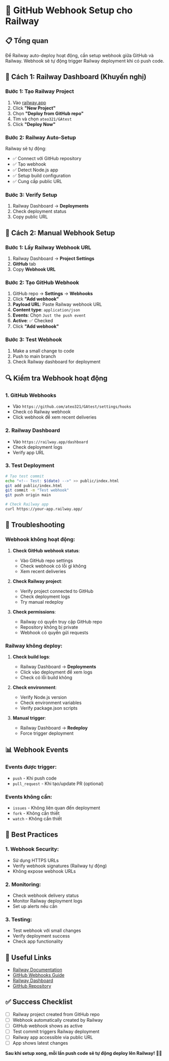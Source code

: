 # 🔗 GitHub Webhook Setup cho Railway

## 📋 **Tổng quan**

Để Railway auto-deploy hoạt động, cần setup webhook giữa GitHub và Railway. Webhook sẽ tự động trigger Railway deployment khi có push code.

## 🚀 **Cách 1: Railway Dashboard (Khuyến nghị)**

### **Bước 1: Tạo Railway Project**
1. Vào [railway.app](https://railway.app)
2. Click **"New Project"**
3. Chọn **"Deploy from GitHub repo"**
4. Tìm và chọn `ateo321/GAtest`
5. Click **"Deploy Now"**

### **Bước 2: Railway Auto-Setup**
Railway sẽ tự động:
- ✅ Connect với GitHub repository
- ✅ Tạo webhook
- ✅ Detect Node.js app
- ✅ Setup build configuration
- ✅ Cung cấp public URL

### **Bước 3: Verify Setup**
1. Railway Dashboard → **Deployments**
2. Check deployment status
3. Copy public URL

## 🔧 **Cách 2: Manual Webhook Setup**

### **Bước 1: Lấy Railway Webhook URL**
1. Railway Dashboard → **Project Settings**
2. **GitHub** tab
3. Copy **Webhook URL**

### **Bước 2: Tạo GitHub Webhook**
1. GitHub repo → **Settings** → **Webhooks**
2. Click **"Add webhook"**
3. **Payload URL**: Paste Railway webhook URL
4. **Content type**: `application/json`
5. **Events**: Chọn `Just the push event`
6. **Active**: ✅ Checked
7. Click **"Add webhook"**

### **Bước 3: Test Webhook**
1. Make a small change to code
2. Push to main branch
3. Check Railway dashboard for deployment

## 🔍 **Kiểm tra Webhook hoạt động**

### **1. GitHub Webhooks**
- Vào `https://github.com/ateo321/GAtest/settings/hooks`
- Check có Railway webhook
- Click webhook để xem recent deliveries

### **2. Railway Dashboard**
- Vào `https://railway.app/dashboard`
- Check deployment logs
- Verify app URL

### **3. Test Deployment**
```bash
# Tạo test commit
echo "<!-- Test: $(date) -->" >> public/index.html
git add public/index.html
git commit -m "Test webhook"
git push origin main

# Check Railway app
curl https://your-app.railway.app/
```

## 🚨 **Troubleshooting**

### **Webhook không hoạt động:**
1. **Check GitHub webhook status**:
   - Vào GitHub repo settings
   - Check webhook có lỗi gì không
   - Xem recent deliveries

2. **Check Railway project**:
   - Verify project connected to GitHub
   - Check deployment logs
   - Try manual redeploy

3. **Check permissions**:
   - Railway có quyền truy cập GitHub repo
   - Repository không bị private
   - Webhook có quyền gửi requests

### **Railway không deploy:**
1. **Check build logs**:
   - Railway Dashboard → **Deployments**
   - Click vào deployment để xem logs
   - Check có lỗi build không

2. **Check environment**:
   - Verify Node.js version
   - Check environment variables
   - Verify package.json scripts

3. **Manual trigger**:
   - Railway Dashboard → **Redeploy**
   - Force trigger deployment

## 📊 **Webhook Events**

### **Events được trigger:**
- `push` - Khi push code
- `pull_request` - Khi tạo/update PR (optional)

### **Events không cần:**
- `issues` - Không liên quan đến deployment
- `fork` - Không cần thiết
- `watch` - Không cần thiết

## 🎯 **Best Practices**

### **1. Webhook Security:**
- Sử dụng HTTPS URLs
- Verify webhook signatures (Railway tự động)
- Không expose webhook URLs

### **2. Monitoring:**
- Check webhook delivery status
- Monitor Railway deployment logs
- Set up alerts nếu cần

### **3. Testing:**
- Test webhook với small changes
- Verify deployment success
- Check app functionality

## 🔗 **Useful Links**

- [Railway Documentation](https://docs.railway.app/)
- [GitHub Webhooks Guide](https://docs.github.com/en/developers/webhooks-and-events/webhooks)
- [Railway Dashboard](https://railway.app/dashboard)
- [GitHub Repository](https://github.com/ateo321/GAtest)

## ✅ **Success Checklist**

- [ ] Railway project created from GitHub repo
- [ ] Webhook automatically created by Railway
- [ ] GitHub webhook shows as active
- [ ] Test commit triggers Railway deployment
- [ ] Railway app accessible via public URL
- [ ] App shows latest changes

**Sau khi setup xong, mỗi lần push code sẽ tự động deploy lên Railway!** 🚂✨
